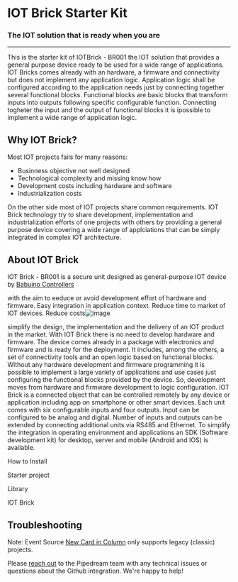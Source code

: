 # IOT Brick Starter Kit

### The IOT solution that is ready when you are

---

This is the starter kit of IOTBrick - BR001 the IOT solution that provides a general purpose device ready to be used for a wide range of applications. IOT Bricks comes already with an hardware, a firmware and connectivity but does not implement any application logic. Application logic shall be configured according to the application needs just by connecting together several functional blocks. Functional blocks are basic blocks that transform inputs into outputs following specific configurable function. Connecting togheter the input and the output of functional blocks it is ipossible to implement a wide range of application logic.

## Why IOT Brick?
Most IOT projects fails for many reasons: 
- Businness objective not well designed
- Technological complexity and missing know how
- Development costs including hardware and software
- Industrialization costs

On the other side most of IOT projects share common requirements. IOT Brick technology try to share development, implementation and industrialization efforts of one projects with others by providing a general purpose device covering a wide range of applciations that can be simply integrated in complex IOT architecture.

## About IOT Brick
IOT Brick - BR001 is a secure unit designed as general-purpose IOT device by [Babuino Controllers](https://babuinocontrollers.com) 

with the aim to eeduce or avoid development effort of hardware and firmware.
Easy integration in application context.
Reduce time to market of IOT devices.
Reduce costs![image](https://user-images.githubusercontent.com/63554851/195572044-d6aecfa1-f9fd-464a-91fa-c568580b3970.png)


simplify the design, the implementation and the delivery of an IOT product in the market. With IOT Brick there is no need to
develop hardware and firmware. The device comes already in a package with electronics and firmware
and is ready for the deployment. It includes, among the others, a set of connectivity tools and an open
logic based on functional blocks. Without any hardware development and firmware programming it is
possible to implement a large variety of applications and use cases just configuring the functional blocks
provided by the device. So, development moves from hardware and firmware development to logic
configuration. IOT Brick is a connected object that can be controlled remotely by any device or
application including app on smartphone or other smart devices. Each unit comes with six configurable
inputs and four outputs. Input can be configured to be analog and digital. Number of inputs and outputs
can be extended by connecting additional units via RS485 and Ethernet. To simplify the integration in
operating environment and applications an SDK (Software development kit) for desktop, server and
mobile (Android and IOS) is available.

How to Install

Starter project

Library

IOT Brick

## Troubleshooting

Note: Event Source [New Card in Column](https://github.com/PipedreamHQ/pipedream/blob/master/components/github/sources/new-card-in-column/new-card-in-column.mjs) only supports legacy (classic) projects.

Please [reach out](https://pipedream.com/support/) to the Pipedream team with any technical issues or questions about the Github integration. We're happy to help!
